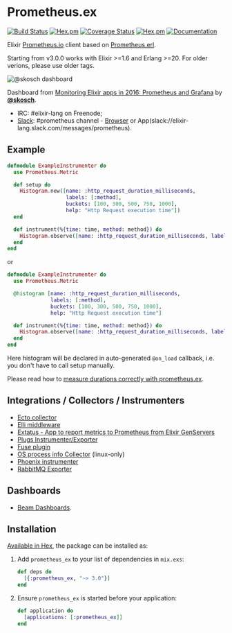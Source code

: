# Prometheus.ex
[![Build Status](https://travis-ci.org/deadtrickster/prometheus.ex.svg?branch=master)](https://travis-ci.org/deadtrickster/prometheus.ex)
[![Hex.pm](https://img.shields.io/hexpm/dt/prometheus_ex.svg?maxAge=2592000)](https://hex.pm/packages/prometheus_ex)
[![Coverage Status](https://coveralls.io/repos/github/deadtrickster/prometheus.ex/badge.svg?branch=master)](https://coveralls.io/github/deadtrickster/prometheus.ex?branch=master)
[![Hex.pm](https://img.shields.io/hexpm/v/prometheus_ex.svg?maxAge=2592000)](https://hex.pm/packages/prometheus_ex)
[![Documentation](https://img.shields.io/badge/documentation-on%20hexdocs-green.svg)](https://hexdocs.pm/prometheus_ex/)

Elixir [Prometheus.io](https://prometheus.io) client based on [Prometheus.erl](https://github.com/deadtrickster/prometheus.erl).

Starting from v3.0.0 works with Elixir >=1.6 and Erlang >=20. For older verions, please use older tags.

![@skosch dashboard](http://aldusleaf.org/content/images/2016/09/grafana.jpg)

Dashboard from [Monitoring Elixir apps in 2016: Prometheus and Grafana](http://aldusleaf.org/monitoring-elixir-apps-in-2016-prometheus-and-grafana/) by [**@skosch**](https://github.com/skosch).

 - IRC: #elixir-lang on Freenode;
 - [Slack](https://elixir-slackin.herokuapp.com/): #prometheus channel - [Browser](https://elixir-lang.slack.com/messages/prometheus) or App(slack://elixir-lang.slack.com/messages/prometheus).

## Example

```elixir
defmodule ExampleInstrumenter do
  use Prometheus.Metric

  def setup do    
    Histogram.new([name: :http_request_duration_milliseconds,
                   labels: [:method],
                   buckets: [100, 300, 500, 750, 1000],
                   help: "Http Request execution time"])
  end

  def instrument(%{time: time, method: method}) do
    Histogram.observe([name: :http_request_duration_milliseconds, labels: [method]], time)
  end
end
```

or

```elixir
defmodule ExampleInstrumenter do
  use Prometheus.Metric

  @histogram [name: :http_request_duration_milliseconds,
              labels: [:method],
              buckets: [100, 300, 500, 750, 1000],
              help: "Http Request execution time"]

  def instrument(%{time: time, method: method}) do
    Histogram.observe([name: :http_request_duration_milliseconds, labels: [method]], time)
  end
end
```

Here histogram will be declared in auto-generated `@on_load` callback, i.e.
you don't have to call setup manually.

Please read how to [measure durations correctly with prometheus.ex](https://hexdocs.pm/prometheus_ex/time.html#content).

## Integrations / Collectors / Instrumenters
 - [Ecto collector](https://github.com/deadtrickster/prometheus-ecto)
 - [Elli middleware](https://github.com/elli-lib/elli_prometheus)
 - [Extatus - App to report metrics to Prometheus from Elixir GenServers](https://github.com/gmtprime/extatus)
 - [Plugs Instrumenter/Exporter](https://github.com/deadtrickster/prometheus-plugs)
 - [Fuse plugin](https://github.com/jlouis/fuse#fuse_stats_prometheus)
 - [OS process info Collector](https://hex.pm/packages/prometheus_process_collector) (linux-only)
 - [Phoenix instrumenter](https://github.com/deadtrickster/prometheus-phoenix)
 - [RabbitMQ Exporter](https://github.com/deadtrickster/prometheus_rabbitmq_exporter)

## Dashboards

- [Beam Dashboards](https://github.com/deadtrickster/beam-dashboards).

## Installation

[Available in Hex](https://hex.pm/packages/prometheus_ex), the package can be installed as:

1. Add `prometheus_ex` to your list of dependencies in `mix.exs`:

    ```elixir
    def deps do
      [{:prometheus_ex, "~> 3.0"}]
    end
    ```

2. Ensure `prometheus_ex` is started before your application:

    ```elixir
    def application do
      [applications: [:prometheus_ex]]
    end
    ```
